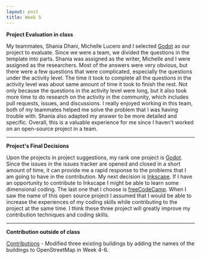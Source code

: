 ```yaml
---
layout: post
title: Week 5
---
```


**Project Evaluation in class**

   My teammates, Shania Dhani, Michelle Lucero and I selected [Godot](https://github.com/godotengine/godot) as our project to evaluate. Since we were a team, we divided the questions in the template into parts. Shania was assigned as the writer, Michelle and I were assigned as the researchers. Most of the answers were very obvious, but there were a few questions that were complicated, especially the questions under the activity level. The time it took to complete all the questions in the activity level was about same amount of time it took to finish the rest. Not only because the questions in the activity level were long, but it also took more time to do research on the activity in the community, which includes pull requests, issues, and discussions. I really enjoyed working in this team, both of my teammates helped me solve the problem that I was having trouble with. Shania also adapted my answer to be more detailed and specific. Overall, this is a valuable experience for me since I haven't worked on an open-source project in a team.

---

**Project's Final Decisions**

   Upon the projects in project suggestions, my rank one project is [Godot](https://github.com/godotengine/godot). Since the issues in the issues tracker are opened and closed in a short amount of time, it can provide me a rapid response to the problems that I am going to have in the contribution. My next decision is [Inkscape](https://gitlab.com/inkscape/inkscape). If I have an opportunity to contribute to Inkscape I might be able to learn some dimensional coding. The last one that I choose is [freeCodeCamp](https://github.com/freeCodeCamp/freeCodeCamp). When I saw the name of this open source project I assumed that I would be able to increase the experiences of my coding skills while contributing to the project at the same time. I think these three project will greatly improve my contribution techniques and coding skills.


----

**Contribution outside of class**

   [Contributions](https://hunter-college-ossd-spr-2020.github.io/chislee0708-weekly/contributions/) - Modified three existing buildings by adding the names of the buildings to OpenStreetMap in Week 4-6.
